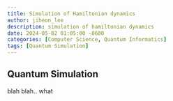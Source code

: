```yaml
---
title: Simulation of Hamiltonian dynamics
author: jiheon_lee
description: simulation of hamiltonian dynamics
date: 2024-05-02 01:05:00 -0600
categories: [Computer Science, Quantum Informatics]
tags: [Quantum Simulation]
---
```


## Quantum Simulation
blah blah..
what
